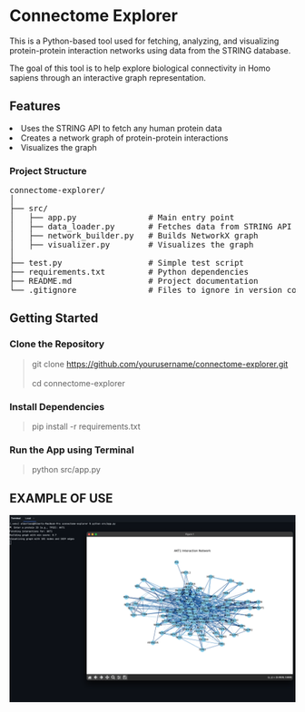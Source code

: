 # Connectome Explorer
This is a Python-based tool used for fetching, analyzing, and visualizing protein-protein interaction networks
using data from the STRING database. 

The goal of this tool is to help explore biological connectivity in Homo sapiens through an interactive graph representation.

## Features
<li>Uses the STRING API to fetch any human protein data</li>
<li>Creates a network graph of protein-protein interactions</li>
<li>Visualizes the graph</li>


### Project Structure
<pre>
connectome-explorer/
│
├── src/
│   ├── app.py               # Main entry point
│   ├── data_loader.py       # Fetches data from STRING API
│   ├── network_builder.py   # Builds NetworkX graph
│   ├── visualizer.py        # Visualizes the graph
│
├── test.py                  # Simple test script
├── requirements.txt         # Python dependencies
├── README.md                # Project documentation
└── .gitignore               # Files to ignore in version control
</pre>

## Getting Started
### Clone the Repository
>git clone https://github.com/yourusername/connectome-explorer.git
><br>
> <br>
> cd connectome-explorer
### Install Dependencies
>pip install -r requirements.txt
### Run the App using Terminal
> python src/app.py

## EXAMPLE OF USE
![img.png](assets/img.png)